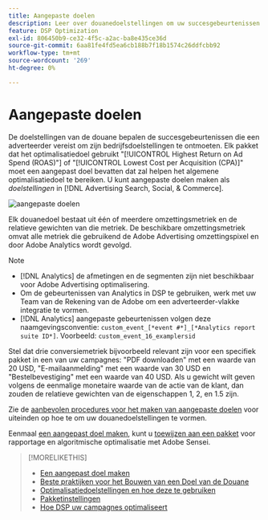 ```yaml
---
title: Aangepaste doelen
description: Leer over douanedoelstellingen om uw succesgebeurtenissen te bepalen in pakketten die voor laagste CPA of hoogste ROAS worden geoptimaliseerd.
feature: DSP Optimization
exl-id: 806450b9-ce32-4f5c-a2ac-ba8e435ce36d
source-git-commit: 6aa81fe4fd5ea6cb188b7f18b1574c26ddfcbb92
workflow-type: tm+mt
source-wordcount: '269'
ht-degree: 0%

---
```


# Aangepaste doelen

De doelstellingen van de douane bepalen de succesgebeurtenissen die een adverteerder vereist om zijn bedrijfsdoelstellingen te ontmoeten. Elk pakket dat het optimalisatiedoel gebruikt &quot;[!UICONTROL Highest Return on Ad Spend (ROAS)"] of &quot;[!UICONTROL Lowest Cost per Acquisition (CPA)]&quot; moet een aangepast doel bevatten dat zal helpen het algemene optimalisatiedoel te bereiken. U kunt aangepaste doelen maken als *doelstellingen* in [!DNL Advertising Search, Social, & Commerce].

![aangepaste doelen](/help/dsp/assets/objective-goals.png)

Elk douanedoel bestaat uit één of meerdere omzettingsmetriek en de relatieve gewichten van die metriek. De beschikbare omzettingsmetriek omvat alle metriek die gebruikend de Adobe Advertising omzettingspixel en door Adobe Analytics wordt gevolgd.

>[!NOTE]
>
>* [!DNL Analytics] de afmetingen en de segmenten zijn niet beschikbaar voor Adobe Advertising optimalisering.
>* Om de gebeurtenissen van Analytics in DSP te gebruiken, werk met uw Team van de Rekening van de Adobe om een adverteerder-vlakke integratie te vormen.
>* [!DNL Analytics] aangepaste gebeurtenissen volgen deze naamgevingsconventie: `custom_event_[*event #*]_[*Analytics report suite ID*]`. Voorbeeld: `custom_event_16_examplersid`

Stel dat drie conversiemetriek bijvoorbeeld relevant zijn voor een specifiek pakket in een van uw campagnes: &quot;PDF downloaden&quot; met een waarde van 20 USD, &quot;E-mailaanmelding&quot; met een waarde van 30 USD en &quot;Bestelbevestiging&quot; met een waarde van 40 USD. Als u gewicht wilt geven volgens de eenmalige monetaire waarde van de actie van de klant, dan zouden de relatieve gewichten van de eigenschappen 1, 2, en 1.5 zijn.

Zie de [aanbevolen procedures voor het maken van aangepaste doelen](custom-goal-best-practices.md) voor uiteinden op hoe te om uw douanedoelstellingen te vormen.

Eenmaal [een aangepast doel maken](custom-goal-create.md), kunt u [toewijzen aan een pakket](/help/dsp/campaign-management/packages/package-settings.md) voor rapportage en algoritmische optimalisatie met Adobe Sensei.

>[!MORELIKETHIS]
>
>* [Een aangepast doel maken](custom-goal-create.md)
>* [Beste praktijken voor het Bouwen van een Doel van de Douane](custom-goal-best-practices.md)
>* [Optimalisatiedoelstellingen en hoe deze te gebruiken](optimization-goals.md)
>* [Pakketinstellingen](/help/dsp/campaign-management/packages/package-settings.md)
> * [Hoe DSP uw campagnes optimaliseert](optimization-how-dsp-optimizes-campaigns.md)
